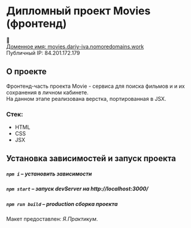 # Дипломный проект Movies (фронтенд)
📧  
[Доменное имя: movies.dariy-iva.nomoredomains.work](https://movies.dariy-iva.nomoredomains.work/)  
Публичный IP: 84.201.172.179

## О проекте

Фронтенд-часть проекта Movie - сервиса для поиска фильмов и и их сохранения в личном кабинете.  
На данном этапе реализована верстка, портированная в JSX.

### Стек:

* HTML
* CSS
* JSX

## Установка зависимостей и запуск проекта

##### `npm i` – установить зависимости

##### `npm start` – запуск devServer на http://localhost:3000/

##### `npm run build` – production сборка проекта


Макет предоставлен: _Я.Практикум_.

